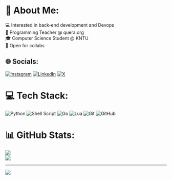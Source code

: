 # 💫 About Me:
💻 Interested in back-end development and Devops<br>💼 Programming Teacher @ quera.org<br>🎓 Computer Science Student @ KNTU<br>🤝 Open for collabs<br>


## 🌐 Socials:
[![Instagram](https://img.shields.io/badge/Instagram-%23E4405F.svg?logo=Instagram&logoColor=white)](https://instagram.com/rxdmehr) [![LinkedIn](https://img.shields.io/badge/LinkedIn-%230077B5.svg?logo=linkedin&logoColor=white)](https://linkedin.com/in/radmehr-soleimanian) [![X](https://img.shields.io/badge/X-black.svg?logo=X&logoColor=white)](https://x.com/rxdmehr) 

# 💻 Tech Stack:
![Python](https://img.shields.io/badge/python-3670A0?style=for-the-badge&logo=python&logoColor=ffdd54) ![Shell Script](https://img.shields.io/badge/shell_script-%23121011.svg?style=for-the-badge&logo=gnu-bash&logoColor=white) ![Go](https://img.shields.io/badge/go-%2300ADD8.svg?style=for-the-badge&logo=go&logoColor=white) ![Lua](https://img.shields.io/badge/lua-%232C2D72.svg?style=for-the-badge&logo=lua&logoColor=white) ![Git](https://img.shields.io/badge/git-%23F05033.svg?style=for-the-badge&logo=git&logoColor=white) ![GitHub](https://img.shields.io/badge/github-%23121011.svg?style=for-the-badge&logo=github&logoColor=white)
# 📊 GitHub Stats:
![](https://github-readme-stats.vercel.app/api?username=HertzCodes&theme=transparent)<br/>
![](https://github-readme-stats.vercel.app/api/top-langs/?username=HertzCodes&theme=transparent&hide_border=false&include_all_commits=true&count_private=false)

---
[![](https://visitcount.itsvg.in/api?id=HertzCodes&icon=0&color=0)](https://visitcount.itsvg.in)
